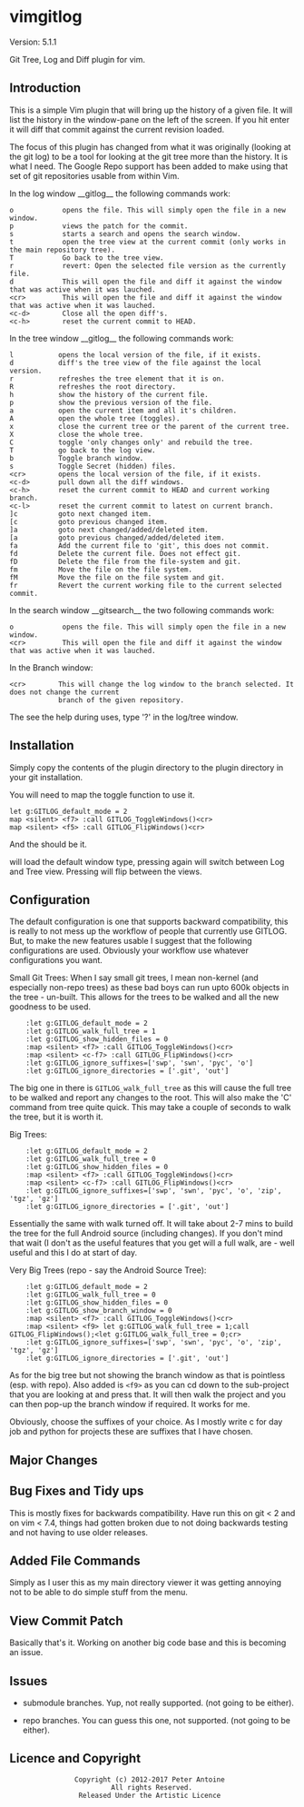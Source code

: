 vimgitlog
=========

Version: 5.1.1

Git Tree, Log and Diff plugin for vim. 

Introduction
------------

This is a simple Vim plugin that will bring up the history of a given file. It will list the history
in the window-pane on the left of the screen. If you hit enter it will diff that commit against the
current revision loaded.

The focus of this plugin has changed from what it was originally (looking at the git log) to be a tool
for looking at the git tree more than the history. It is what I need. The Google Repo support has been
added to make using that set of git repositories usable from within Vim.

In the log window \_\_gitlog\_\_ the following commands work:

    o            opens the file. This will simply open the file in a new window.
	p            views the patch for the commit.
    s            starts a search and opens the search window.
    t            open the tree view at the current commit (only works in the main repository tree).
	T            Go back to the tree view.
    r            revert: Open the selected file version as the currently file.
    d            This will open the file and diff it against the window that was active when it was lauched.
    <cr>         This will open the file and diff it against the window that was active when it was lauched.
    <c-d>        Close all the open diff's.
    <c-h>        reset the current commit to HEAD.

In the tree window \_\_gitlog\_\_ the following commands work:

    l    		opens the local version of the file, if it exists.
    d    		diff's the tree view of the file against the local version.
    r    		refreshes the tree element that it is on.
    R    		refreshes the root directory.
    h    		show the history of the current file.
    p    		show the previous version of the file.
    a    		open the current item and all it's children.
    A    		open the whole tree (toggles).
    x    		close the current tree or the parent of the current tree.
    X    		close the whole tree.
    C    		toggle 'only changes only' and rebuild the tree.
    T    		go back to the log view.
    b    		Toggle branch window.
    s    		Toggle Secret (hidden) files.
    <cr>    	opens the local version of the file, if it exists.
    <c-d>    	pull down all the diff windows.
    <c-h>    	reset the current commit to HEAD and current working branch.
    <c-l>    	reset the current commit to latest on current branch.
    ]c    	    goto next changed item.
    [c    	    goto previous changed item.
    ]a    	    goto next changed/added/deleted item.
    [a    	    goto previous changed/added/deleted item.
    fa          Add the current file to 'git', this does not commit.
    fd          Delete the current file. Does not effect git.
    fD          Delete the file from the file-system and git.
    fm          Move the file on the file system.
    fM          Move the file on the file system and git.
    fr          Revert the current working file to the current selected commit.


In the search window \_\_gitsearch\_\_ the two following commands work:

    o            opens the file. This will simply open the file in a new window.
    <cr>         This will open the file and diff it against the window that was active when it was lauched.

In the Branch window:

    <cr>        This will change the log window to the branch selected. It does not change the current
                branch of the given repository.

The see the help during uses, type '?' in the log/tree window.

Installation
------------

Simply copy the contents of the plugin directory to the plugin directory in your git installation.

You will need to map the toggle function to use it.

    let g:GITLOG_default_mode = 2
    map <silent> <f7> :call GITLOG_ToggleWindows()<cr>
    map <silent> <f5> :call GITLOG_FlipWindows()<cr>

And the should be it.

<F7> will load the default window type, pressing again will switch between Log and Tree view. Pressing
<F5> will flip between the views.

Configuration
-------------

The default configuration is one that supports backward compatibility, this is really to not mess up the
workflow of people that currently use GITLOG. But, to make the new features usable I suggest that the
following configurations are used. Obviously your workflow use whatever configurations you want.

Small Git Trees:
When I say small git trees, I mean non-kernel (and especially non-repo trees) as these bad boys can run
upto 600k objects in the tree - un-built. This allows for the trees to be walked and all the new goodness
to be used.

```
    :let g:GITLOG_default_mode = 2
    :let g:GITLOG_walk_full_tree = 1
    :let g:GITLOG_show_hidden_files = 0
	:map <silent> <f7> :call GITLOG_ToggleWindows()<cr>
    :map <silent> <c-f7> :call GITLOG_FlipWindows()<cr>
    :let g:GITLOG_ignore_suffixes=['swp', 'swn', 'pyc', 'o']
    :let g:GITLOG_ignore_directories = ['.git', 'out']
```
The big one in there is `GITLOG_walk_full_tree` as this will cause the full tree to be walked and report
any changes to the root. This will also make the 'C' command from tree quite quick. This may take a couple
of seconds to walk the tree, but it is worth it.

Big Trees:
```
    :let g:GITLOG_default_mode = 2
    :let g:GITLOG_walk_full_tree = 0
    :let g:GITLOG_show_hidden_files = 0
	:map <silent> <f7> :call GITLOG_ToggleWindows()<cr>
    :map <silent> <c-f7> :call GITLOG_FlipWindows()<cr>
    :let g:GITLOG_ignore_suffixes=['swp', 'swn', 'pyc', 'o', 'zip', 'tgz', 'gz']
    :let g:GITLOG_ignore_directories = ['.git', 'out']
```
Essentially the same with walk turned off. It will take about 2-7 mins to build the tree for the full
Android source (including changes). If you don't mind that wait (I don't as the useful features that
you get will a full walk, are - well useful and this I do at start of day.

Very Big Trees (repo - say the Android Source Tree):
```
    :let g:GITLOG_default_mode = 2
    :let g:GITLOG_walk_full_tree = 0
    :let g:GITLOG_show_hidden_files = 0
	:let g:GITLOG_show_branch_window = 0
	:map <silent> <f7> :call GITLOG_ToggleWindows()<cr>
    :map <silent> <f9> let g:GITLOG_walk_full_tree = 1;call GITLOG_FlipWindows();<let g:GITLOG_walk_full_tree = 0;cr>
    :let g:GITLOG_ignore_suffixes=['swp', 'swn', 'pyc', 'o', 'zip', 'tgz', 'gz']
    :let g:GITLOG_ignore_directories = ['.git', 'out']
```
As for the big tree but not showing the branch window as that is pointless (esp. with repo). Also added
is `<f9>` as you can cd down to the sub-project that you are looking at and press that. It will then walk the
project and you can then pop-up the branch window if required. It works for me.


Obviously, choose the suffixes of your choice. As I mostly write c for day job and python for projects
these are suffixes that I have chosen.

Major Changes
-------------

## Bug Fixes and Tidy ups ##

This is mostly fixes for backwards compatibility. Have run this on git < 2 and on vim < 7.4, things had gotten
broken due to not doing backwards testing and not having to use older releases.

## Added File Commands ##

Simply as I user this as my main directory viewer it was getting annoying not to be able to do simple stuff
from the menu.

## View Commit Patch ##

Basically that's it. Working on another big code base and this is becoming an issue.

Issues
------

- submodule branches. Yup, not really supported. (not going to be either).

- repo branches. You can guess this one, not supported. (not going to be either).


Licence and Copyright
---------------------
                    Copyright (c) 2012-2017 Peter Antoine
                             All rights Reserved.
                     Released Under the Artistic Licence
